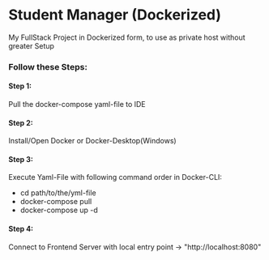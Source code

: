 # Student Manager (Dockerized)

My FullStack Project in Dockerized form, to use as private host without greater Setup

### Follow these Steps: 

#### Step 1:
Pull the docker-compose yaml-file to IDE

#### Step 2:
Install/Open Docker or Docker-Desktop(Windows)

#### Step 3:
Execute Yaml-File with following command order in Docker-CLI: 
 
- cd path/to/the/yml-file
- docker-compose pull
- docker-compose up -d

#### Step 4:

Connect to Frontend Server with local entry point 
->  "http://localhost:8080"
    
    
